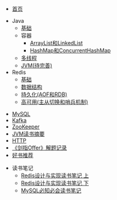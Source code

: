 
- [首页](README.md)
* Java
  - [基础](docs/JavaBasic.md)
  * 容器
  	- [ArrayList和LinkedList](docs/ArrayList.md)
  	- [HashMap和ConcurrentHashMap](docs/HashMap.md)
  - [多线程](docs/JavaMultiThread.md)
  - [JVM(待完善)](docs/JavaJVM.md)
* Redis
  - [基础](docs/RedisBasic.md)
  - [数据结构](docs/RedisDataStruct.md)
  - [持久化(AOF和RDB)](docs/RedisStore.md)
  - [高可用(主从切换和哨兵机制)](docs/RedisUserful.md)
- [MySQL](docs/MySQLNote.md)
- [Kafka](docs/Kafka.md)
- [ZooKeeper](docs/ZooKeeper.md)
- [JVM读书摘要](docs/JavaJVM.md)
- [HTTP](docs/HTTP.md)
- [《剑指Offer》解题记录](docs/CodingInterviews.md)
- [好书推荐](docs/bookRecommend.md)
* 读书笔记
  - [Redis设计与实现读书笔记 上](docs/RedisBook1.md)
  - [Redis设计与实现读书笔记 下](docs/RedisBook2.md)
  - [MySQL必知必会读书笔记](docs/MySQLBook1.md)
